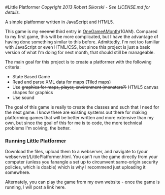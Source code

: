 #Little Platformer
*Copyright 2013 Robert Sikorski - See LICENSE.md for details.*

A simple platformer written in JavaScript and HTML5.

This game is my ~~second~~ third entry in [OneGameAMonth](onegameamonth.com)(1GAM). Compared to my first 
game, this will be more complicated, but I have the advantage of having done something similar
to this before. Admittedly, I'm not too familiar with JavaScript or even HTML/CSS, but since
this project is just a basic version of what I'm doing for next month, that should still be
manageable.

The main goal for this project is to create a platformer with the following criteria:
* State Based Game
* Read and parse XML data for maps (Tiled maps)
* Use ~~graphics for maps, player, environment (monsters?)~~ HTML5 canvas shapes for graphics
* Use sound

The goal of this game is really to create the classes and such that I need for the next game.
I know there are existing systems out there for making platforming games that will be better
written and more extensive than my own, but since the goal of this for me is to code, the
more technical problems I'm solving, the better.

### Running Little Platformer
Download the files, upload them to a webserver, and navigate to
(your webserver)/LittlePlatformer.html. You can't run the game directly from your computer
(unless you fanangle a set up to circumvent same-origin security policies, which is doable)
which is why I recommend just uploading it somewhere.

Alternately, you can play the game from my own website - once the game is running, I will
post a link here.
